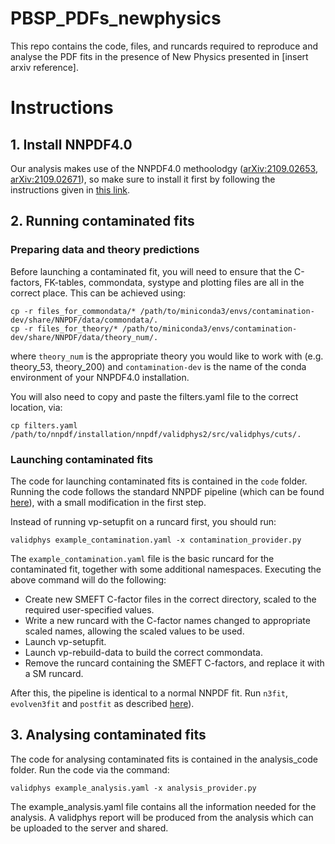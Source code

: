 # PBSP_PDFs_newphysics
This repo contains the code, files, and runcards required to reproduce and analyse the PDF fits in the presence of New Physics presented in [insert arxiv reference]. 

# Instructions

## 1. Install NNPDF4.0
Our analysis makes use of the NNPDF4.0 methoolodgy ([arXiv:2109.02653](https://arxiv.org/abs/2109.02653), [arXiv:2109.02671](https://arxiv.org/abs/2109.02671)), so make sure to install it first by following the instructions given in [this link](https://docs.nnpdf.science/get-started/installation.html).

## 2. Running contaminated fits
### Preparing data and theory predictions

Before launching a contaminated fit, you will need to ensure that the C-factors, FK-tables, commondata, systype and plotting files are all in the correct place. This can be achieved using:

```
cp -r files_for_commondata/* /path/to/miniconda3/envs/contamination-dev/share/NNPDF/data/commondata/.
cp -r files_for_theory/* /path/to/miniconda3/envs/contamination-dev/share/NNPDF/data/theory_num/.
```

where `theory_num` is the appropriate theory you would like to work with (e.g. theory_53, theory_200) and `contamination-dev` is the name of the conda environment of your NNPDF4.0 installation. 

You will also need to copy and paste the filters.yaml file to the correct location, via:

```
cp filters.yaml /path/to/nnpdf/installation/nnpdf/validphys2/src/validphys/cuts/.
```

### Launching contaminated fits
The code for launching contaminated fits is contained in the `code` folder. Running the code follows the standard NNPDF pipeline (which can be found [here](https://docs.nnpdf.science/tutorials/run-fit.html)), with a small modification in the first step.

Instead of running vp-setupfit on a runcard first, you should run:

```
validphys example_contamination.yaml -x contamination_provider.py
```

The `example_contamination.yaml` file is the basic runcard for the contaminated fit, together with some additional namespaces. Executing the above command will do the following:

- Create new SMEFT C-factor files in the correct directory, scaled to the required user-specified values.
- Write a new runcard with the C-factor names changed to appropriate scaled names, allowing the scaled values to be used.
- Launch vp-setupfit.
- Launch vp-rebuild-data to build the correct commondata.
- Remove the runcard containing the SMEFT C-factors, and replace it with a SM runcard.

After this, the pipeline is identical to a normal NNPDF fit. Run `n3fit`, `evolven3fit` and `postfit` as described [here](https://docs.nnpdf.science/tutorials/run-fit.html)).

## 3. Analysing contaminated fits
The code for analysing contaminated fits is contained in the analysis_code folder. Run the code via the command:

```
validphys example_analysis.yaml -x analysis_provider.py
```

The example_analysis.yaml file contains all the information needed for the analysis. A validphys report will be produced from the analysis which can be uploaded to the server and shared.
